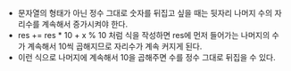 * 문자열의 형태가 아닌 정수 그대로 숫자를 뒤집고 싶을 때는 뒷자리 나머지 수의 자리수를 계속해서 증가시켜야 한다.
* res += res * 10 + x % 10 처럼 식을 작성하면 res에 먼저 들어가는 나머지의 수가 계속해서 10씩 곱해지므로 자리수가 계속 커지게 된다.
* 이런 식으로 나머지에 계속해서 10을 곱해주면 수를 정수 그대로 뒤집을 수 있다.
